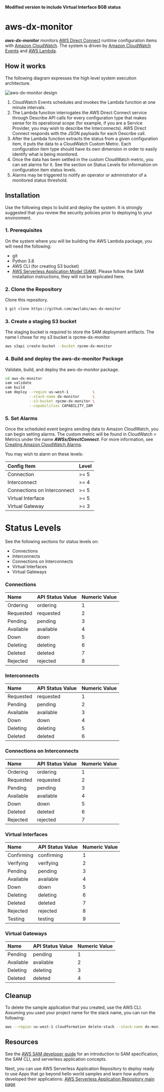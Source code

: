 **Modified version to include Virtual Interface BGB status**

# aws-dx-monitor

***aws-dx-monitor*** monitors [AWS Direct Connect](https://aws.amazon.com/directconnect/) runtime configuration items with [Amazon CloudWatch](https://aws.amazon.com/cloudwatch/). The system is driven by [Amazon CloudWatch Events](http://docs.aws.amazon.com/AmazonCloudWatch/latest/events/WhatIsCloudWatchEvents.html) and [AWS Lambda](https://aws.amazon.com/lambda/).  

## How it works

The following diagram expresses the high level system execution
architecture.

![aws-dx-monitor design](./images/aws-dx-monitor.png)

1. CloudWatch Events schedules and invokes the Lambda function at
   one minute intervals.
2. The Lambda function interrogates the AWS Direct Connect service
   through Describe API calls for every configuration type that makes
   sense for its operational scope (for example, if you are a Service
   Provider, you may wish to describe the Interconnects). AWS Direct
   Connect responds with the JSON payloads for each Describe call.
3. After the Lambda function extracts the status from a given
   configuration item, it puts the data to a CloudWatch Custom Metric.
   Each configuration item type should have its own dimension in order
   to easily identify what is being monitored.
4. Once the data has been settled in the custom CloudWatch metric, you
   can set alarms for it. See the section on Status Levels for
   information on configuration item status levels.
5. Alarms may be triggered to notify an operator or administrator of a
   monitored status threshold.

## Installation

Use the following steps to build and deploy the system.  It is
strongly suggested that you review the security policies prior to
deploying to your environment.

### 1. Prerequisites

On the system where you will be building the AWS Lambda package, you
will need the following:

- git
- Python 3.8
- AWS CLI (for creating S3 bucket)
- [AWS Serverless Application Model
  (SAM)](https://docs.aws.amazon.com/serverless-application-model/latest/developerguide/what-is-sam.html).
  Please follow the SAM installation instructions, they will not be
  replicated here.



### 2. Clone the Repository

Clone this repository.

~~~sh
$ git clone https://github.com/awslabs/aws-dx-monitor
~~~

### 3. Create a staging S3 bucket

The staging bucket is required to store the SAM deployment artifacts.
The name I chose for my s3 bucket is rpcme-dx-monitor

```sh
aws s3api create-bucket --bucket rpcme-dx-monitor
```

### 4. Build and deploy the aws-dx-monitor Package

Validate, build, and deploy the aws-dx-monitor package.

```sh
cd aws-dx-monitor
sam validate
sam build
sam deploy --region us-west-1           \
           --stack-name dx-monitor      \
           --s3-bucket rpcme-dx-monitor \
           --capabilities CAPABILITY_IAM
```

### 5. Set Alarms

Once the scheduled event begins sending data to Amazon CloudWatch, you
can begin setting alarms.  The custom metric will be found in
CloudWatch > Metrics under the name ***AWSx/DirectConnect***.  For
more information, see [Creating Amazon CloudWatch
Alarms](http://docs.aws.amazon.com/AmazonCloudWatch/latest/monitoring/AlarmThatSendsEmail.html).

You may wish to alarm on these levels:

| Config Item                 | Level |
|:----------------------------|:------|
| Connection                  | >= 5  |
| Interconnect                | >= 4  |
| Connections on Interconnect | >= 5  |
| Virtual Interface           | >= 5  |
| Virtual Gateway             | >= 3  |

# Status Levels

See the following sections for status levels on:

- Connections
- Interconnects
- Connections on Interconnects
- Virtual Interfaces
- Virtual Gateways

### Connections

| Name        | API Status Value | Numeric Value |
|:------------|:-----------------|:--------------|
| Ordering    | ordering         | 1             |
| Requested   | requested        | 2             |
| Pending     | pending          | 3             |
| Available   | available        | 4             |
| Down        | down             | 5             |
| Deleting    | deleting         | 6             |
| Deleted     | deleted          | 7             |
| Rejected    | rejected         | 8             |

### Interconnects

| Name        | API Status Value | Numeric Value |
|:------------|:-----------------|:--------------|
| Requested   | requested        | 1             |
| Pending     | pending          | 2             |
| Available   | available        | 3             |
| Down        | down             | 4             |
| Deleting    | deleting         | 5             |
| Deleted     | deleted          | 6             |

### Connections on Interconnects

| Name        | API Status Value | Numeric Value |
|:------------|:-----------------|:--------------|
| Ordering    | ordering         | 1             |
| Requested   | requested        | 2             |
| Pending     | pending          | 3             |
| Available   | available        | 4             |
| Down        | down             | 5             |
| Deleted     | deleted          | 6             |
| Rejected    | rejected         | 7             |

### Virtual Interfaces

| Name        | API Status Value | Numeric Value |
|:------------|:-----------------|:--------------|
| Confirming  | confirming       | 1             |
| Verifying   | verifying        | 2             |
| Pending     | pending          | 3             |
| Available   | available        | 4             |
| Down        | down             | 5             |
| Deleting    | deleting         | 6             |
| Deleted     | deleted          | 7             |
| Rejected    | rejected         | 8             |
| Testing     | testing          | 9             |

### Virtual Gateways

| Name        | API Status Value | Numeric Value |
|:------------|:-----------------|:--------------|
| Pending     | pending          | 1             |
| Available   | available        | 2             |
| Deleting    | deleting         | 3             |
| Deleted     | deleted          | 4             |


## Cleanup

To delete the sample application that you created, use the AWS
CLI. Assuming you used your project name for the stack name, you can
run the following:

```bash
aws --region us-west-1 cloudformation delete-stack --stack-name dx-monitor
```

## Resources

See the [AWS SAM developer
guide](https://docs.aws.amazon.com/serverless-application-model/latest/developerguide/what-is-sam.html)
for an introduction to SAM specification, the SAM CLI, and serverless
application concepts.

Next, you can use AWS Serverless Application Repository to deploy
ready to use Apps that go beyond hello world samples and learn how
authors developed their applications: [AWS Serverless Application
Repository main
page](https://aws.amazon.com/serverless/serverlessrepo/)
